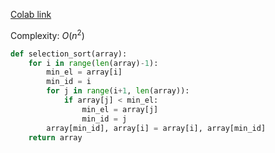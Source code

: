 [Colab link]()

Complexity: $O(n^2)$

```python
def selection_sort(array):
	for i in range(len(array)-1):
		min_el = array[i]
		min_id = i
		for j in range(i+1, len(array)):
			if array[j] < min_el:
				min_el = array[j]
				min_id = j
		array[min_id], array[i] = array[i], array[min_id]
	return array
```